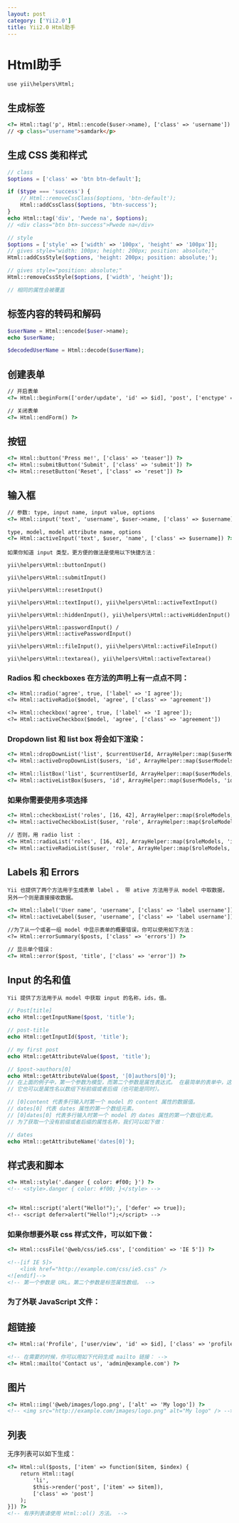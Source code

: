 ```yaml
---
layout: post
category: ['Yii2.0']
title: Yii2.0 Html助手
---
```

# Html助手

`use yii\helpers\Html;`

## 生成标签
```html
<?= Html::tag('p', Html::encode($user->name), ['class' => 'username']) ?>
// <p class="username">samdark</p>
```

## 生成 CSS 类和样式
```php
// class
$options = ['class' => 'btn btn-default'];

if ($type === 'success') {
    // Html::removeCssClass($options, 'btn-default');
    Html::addCssClass($options, 'btn-success');
}
echo Html::tag('div', 'Pwede na', $options);
// <div class="btn btn-success">Pwede na</div>

// style
$options = ['style' => ['width' => '100px', 'height' => '100px']];
// gives style="width: 100px; height: 200px; position: absolute;"
Html::addCssStyle($options, 'height: 200px; position: absolute;');

// gives style="position: absolute;"
Html::removeCssStyle($options, ['width', 'height']);

// 相同的属性会被覆盖
```
## 标签内容的转码和解码
```php
$userName = Html::encode($user->name);
echo $userName;

$decodedUserName = Html::decode($userName);
```

## 创建表单
```html
// 开启表单
<?= Html::beginForm(['order/update', 'id' => $id], 'post', ['enctype' => 'multipart/form-data']) ?>

// 关闭表单
<?= Html::endForm() ?>
```
## 按钮
```html
<?= Html::button('Press me!', ['class' => 'teaser']) ?>
<?= Html::submitButton('Submit', ['class' => 'submit']) ?>
<?= Html::resetButton('Reset', ['class' => 'reset']) ?>
```
## 输入框
```html
// 参数: type, input name, input value, options
<?= Html::input('text', 'username', $user->name, ['class' => $username]) ?>

type, model, model attribute name, options
<?= Html::activeInput('text', $user, 'name', ['class' => $username]) ?>
```
`如果你知道 input 类型，更方便的做法是使用以下快捷方法：`

`yii\helpers\Html::buttonInput()`

`yii\helpers\Html::submitInput()`

`yii\helpers\Html::resetInput()`

`yii\helpers\Html::textInput(), yii\helpers\Html::activeTextInput()`

`yii\helpers\Html::hiddenInput(), yii\helpers\Html::activeHiddenInput()`

`yii\helpers\Html::passwordInput() / yii\helpers\Html::activePasswordInput()`

`yii\helpers\Html::fileInput(), yii\helpers\Html::activeFileInput()`

`yii\helpers\Html::textarea(), yii\helpers\Html::activeTextarea()`

### Radios 和 checkboxes 在方法的声明上有一点点不同：
```html
<?= Html::radio('agree', true, ['label' => 'I agree']);
<?= Html::activeRadio($model, 'agree', ['class' => 'agreement'])

<?= Html::checkbox('agree', true, ['label' => 'I agree']);
<?= Html::activeCheckbox($model, 'agree', ['class' => 'agreement'])
```
### Dropdown list 和 list box 将会如下渲染：
```html
<?= Html::dropDownList('list', $currentUserId, ArrayHelper::map($userModels, 'id', 'name')) ?>
<?= Html::activeDropDownList($users, 'id', ArrayHelper::map($userModels, 'id', 'name')) ?>

<?= Html::listBox('list', $currentUserId, ArrayHelper::map($userModels, 'id', 'name')) ?>
<?= Html::activeListBox($users, 'id', ArrayHelper::map($userModels, 'id', 'name')) ?>
```
### 如果你需要使用多项选择
```html
<?= Html::checkboxList('roles', [16, 42], ArrayHelper::map($roleModels, 'id', 'name')) ?>
<?= Html::activeCheckboxList($user, 'role', ArrayHelper::map($roleModels, 'id', 'name')) ?>

// 否则，用 radio list ：
<?= Html::radioList('roles', [16, 42], ArrayHelper::map($roleModels, 'id', 'name')) ?>
<?= Html::activeRadioList($user, 'role', ArrayHelper::map($roleModels, 'id', 'name')) ?>
```
## Labels 和 Errors
`Yii 也提供了两个方法用于生成表单 label 。 带 ative 方法用于从 model 中取数据，另外一个则是直接接收数据。`
```html
<?= Html::label('User name', 'username', ['class' => 'label username']) ?>
<?= Html::activeLabel($user, 'username', ['class' => 'label username'])

//为了从一个或者一组 model 中显示表单的概要错误，你可以使用如下方法：
<?= Html::errorSummary($posts, ['class' => 'errors']) ?>

// 显示单个错误：
<?= Html::error($post, 'title', ['class' => 'error']) ?>
```

## Input 的名和值
`Yii 提供了方法用于从 model 中获取 input 的名称，ids，值。`
```php
// Post[title]
echo Html::getInputName($post, 'title');

// post-title
echo Html::getInputId($post, 'title');

// my first post
echo Html::getAttributeValue($post, 'title');

// $post->authors[0]
echo Html::getAttributeValue($post, '[0]authors[0]');
// 在上面的例子中，第一个参数为模型，而第二个参数是属性表达式。 在最简单的表单中，这个属性表达式就是属性名称，但是在一些多行输入的时候，
// 它也可以是属性名以数组下标前缀或者后缀（也可能是同时）。

// [0]content 代表多行输入时第一个 model 的 content 属性的数据值。
// dates[0] 代表 dates 属性的第一个数组元素。
// [0]dates[0] 代表多行输入时第一个 model 的 dates 属性的第一个数组元素。
// 为了获取一个没有前缀或者后缀的属性名称，我们可以如下做：

// dates
echo Html::getAttributeName('dates[0]');
```
## 样式表和脚本
```html
<?= Html::style('.danger { color: #f00; }') ?>
<!-- <style>.danger { color: #f00; }</style> -->


<?= Html::script('alert("Hello!");', ['defer' => true]);
<!-- <script defer>alert("Hello!");</script> -->
```
### 如果你想要外联 css 样式文件，可以如下做：
```html
<?= Html::cssFile('@web/css/ie5.css', ['condition' => 'IE 5']) ?>

<!--[if IE 5]>
    <link href="http://example.com/css/ie5.css" />
<![endif]-->
<!-- 第一个参数是 URL。第二个参数是标签属性数组。 -->
```

### 为了外联 JavaScript 文件：

<?= Html::jsFile('@web/js/main.js') ?>

## 超链接
```html
<?= Html::a('Profile', ['user/view', 'id' => $id], ['class' => 'profile-link']) ?>

<!-- 在需要的时候，你可以用如下代码生成 mailto 链接： -->
<?= Html::mailto('Contact us', 'admin@example.com') ?>
```

## 图片
```html
<?= Html::img('@web/images/logo.png', ['alt' => 'My logo']) ?>
<!-- <img src="http://example.com/images/logo.png" alt="My logo" /> -->
```
## 列表
无序列表可以如下生成：
```html
<?= Html::ul($posts, ['item' => function($item, $index) {
    return Html::tag(
        'li',
        $this->render('post', ['item' => $item]),
        ['class' => 'post']
    );
}]) ?>
<!-- 有序列表请使用 Html::ol() 方法。 -->
```
